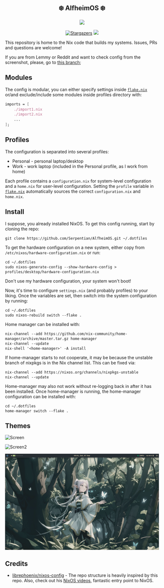 <h2 align="center">❄️  AlfheimOS ❄️ </h2>

<p align="center">
  <img src="https://raw.githubusercontent.com/catppuccin/catppuccin/main/assets/palette/macchiato.png" width="400" />
</p>

<p align="center">
	<a href="https://github.com/ryan4yin/nix-config/stargazers">
		<img alt="Stargazers" src="https://img.shields.io/github/stars/serpentian/AlfheimOS?style=for-the-badge&logo=starship&color=C9CBFF&logoColor=D9E0EE&labelColor=302D41"></a>
    <a href="https://nixos.org/">
        <img src="https://img.shields.io/badge/NixOS-23.11-informational.svg?style=for-the-badge&logo=nixos&color=F2CDCD&logoColor=D9E0EE&labelColor=302D41"></a>
</p>


This repository is home to the Nix code that builds my systems. Issues, PRs
and questions are welcome!

If you are from Lemmy or Reddit and want to check config from the screenshot,
please, go to [this branch](https://github.com/Serpentian/AlfheimOS/tree/catppuccin-reddit);

## Modules

The config is modular, you can either specify settings inside [`flake.nix`](https://github.com/Serpentian/AlfheimOS/blob/master/flake.nix) or/and
exclude/include some modules inside profiles directory with:

```nix
imports = [
    ./import1.nix
    ./import2.nix
    ...
];
```

## Profiles

The configuration is separated into several profiles:
* Personal - personal laptop/desktop
* Work - work laptop (included in the Personal profile, as I work from home)

Each profile contains a `configuration.nix` for system-level configuration and a
`home.nix` for user-level configuration. Setting the `profile` variable in
[`flake.nix`](https://github.com/Serpentian/AlfheimOS/blob/master/flake.nix) automatically sources the correct `configuration.nix` and `home.nix`.

## Install

I suppose, you already installed NixOS. To get this config running, start by
cloning the repo:

```
git clone https://github.com/Serpentian/AlfheimOS.git ~/.dotfiles
```

To get the hardware configuration on a new system, either copy from
`/etc/nixos/hardware-configuration.nix` or run:

```
cd ~/.dotfiles
sudo nixos-generate-config --show-hardware-config > profiles/desktop/hardware-configuration.nix
```

Don't use my hardware configuration, your system won't boot!

Now, it's time to configure `settings.nix` (and probably profiles) to your liking.
Once the variables are set, then switch into the system configuration by running:

```
cd ~/.dotfiles
sudo nixos-rebuild switch --flake .
```

Home manager can be installed with:

```
nix-channel --add https://github.com/nix-community/home-manager/archive/master.tar.gz home-manager
nix-channel --update
nix-shell '<home-manager>' -A install
```

If home-manager starts to not cooperate, it may be because the unstable branch
of nixpkgs is in the Nix channel list. This can be fixed via:

```
nix-channel --add https://nixos.org/channels/nixpkgs-unstable
nix-channel --update
```

Home-manager may also not work without re-logging back in after it has been
installed. Once home-manager is running, the home-manager configuration can be
installed with:

```
cd ~/.dotfiles
home-manager switch --flake .
```

## Themes

![Screen](./assets/catppuccin/overview.png)

![Screen2](./assets/gruvbox/overview.png)

![Screen3](./assets/everforest/overview.png)

## Credits
* [librephoenix/nixos-config](https://github.com/librephoenix/nixos-config?tab=readme-ov-file) - The repo structure is heavily inspired by this repo.
  Also, check out his [NixOS videos](https://piped.video/channel/UCeZyoDTk0J-UPhd7MUktexw), fantastic entry point to NixOS.
